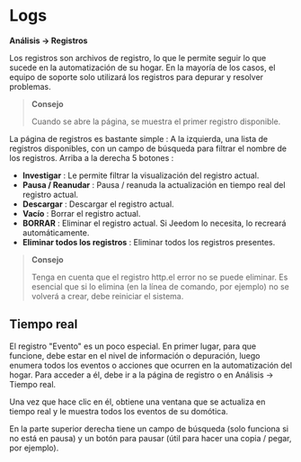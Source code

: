 # Logs
**Análisis → Registros**

Los registros son archivos de registro, lo que le permite seguir lo que sucede en la automatización de su hogar. En la mayoría de los casos, el equipo de soporte solo utilizará los registros para depurar y resolver problemas.

> **Consejo**
>
> Cuando se abre la página, se muestra el primer registro disponible.

La página de registros es bastante simple :
A la izquierda, una lista de registros disponibles, con un campo de búsqueda para filtrar el nombre de los registros.
Arriba a la derecha 5 botones :

- **Investigar** : Le permite filtrar la visualización del registro actual.
- **Pausa / Reanudar** : Pausa / reanuda la actualización en tiempo real del registro actual.
- **Descargar** : Descargar el registro actual.
- **Vacío** : Borrar el registro actual.
- **BORRAR** : Eliminar el registro actual. Si Jeedom lo necesita, lo recreará automáticamente.
- **Eliminar todos los registros** : Eliminar todos los registros presentes.

> **Consejo**
>
> Tenga en cuenta que el registro http.el error no se puede eliminar. Es esencial que si lo elimina (en la línea de comando, por ejemplo) no se volverá a crear, debe reiniciar el sistema.

## Tiempo real

El registro &quot;Evento&quot; es un poco especial. En primer lugar, para que funcione, debe estar en el nivel de información o depuración, luego enumera todos los eventos o acciones que ocurren en la automatización del hogar. Para acceder a él, debe ir a la página de registro o en Análisis → Tiempo real.

Una vez que hace clic en él, obtiene una ventana que se actualiza en tiempo real y le muestra todos los eventos de su domótica.

En la parte superior derecha tiene un campo de búsqueda (solo funciona si no está en pausa) y un botón para pausar (útil para hacer una copia / pegar, por ejemplo).
